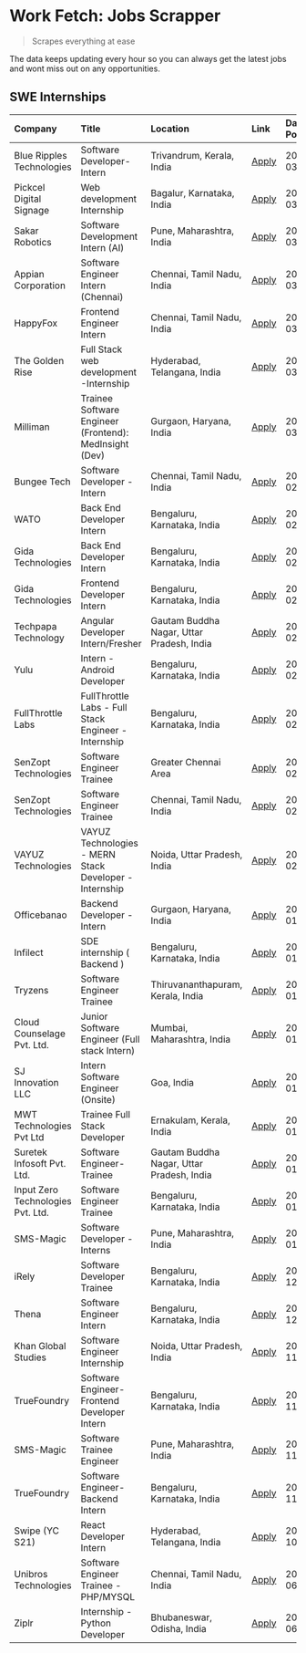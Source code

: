 # Work Fetch: Jobs Scrapper
> Scrapes everything at ease

The data keeps updating every hour so you can always get the latest jobs and wont miss out on any opportunities.

## SWE Internships
<!--START_SECTION:workfetch-->
| Company                           | Title                                                  | Location                                  | Link                                                                                                                                                                                                                                                                       | Date Posted   |
|:----------------------------------|:-------------------------------------------------------|:------------------------------------------|:---------------------------------------------------------------------------------------------------------------------------------------------------------------------------------------------------------------------------------------------------------------------------|:--------------|
| Blue Ripples Technologies         | Software Developer- Intern                             | Trivandrum, Kerala, India                 | [Apply](https://in.linkedin.com/jobs/view/software-developer-intern-at-blue-ripples-technologies-3850694934?position=12&pageNum=0&refId=dsdF7UR9Oej84PcKld5lrg%3D%3D&trackingId=CF72fG3KbgvthRw2yo2g0Q%3D%3D&trk=public_jobs_jserp-result_search-card)                     | 2024-03-08    |
| Pickcel Digital Signage           | Web development Internship                             | Bagalur, Karnataka, India                 | [Apply](https://in.linkedin.com/jobs/view/web-development-internship-at-pickcel-digital-signage-3849506118?position=58&pageNum=0&refId=dsdF7UR9Oej84PcKld5lrg%3D%3D&trackingId=LA3sKw9%2BUZZMc%2BTQ0Nn6WQ%3D%3D&trk=public_jobs_jserp-result_search-card)                  | 2024-03-08    |
| Sakar Robotics                    | Software Development Intern (AI)                       | Pune, Maharashtra, India                  | [Apply](https://in.linkedin.com/jobs/view/software-development-intern-ai-at-sakar-robotics-3848337951?position=9&pageNum=0&refId=dsdF7UR9Oej84PcKld5lrg%3D%3D&trackingId=OMWEaTO%2FZmVgfvVoEcL%2FjQ%3D%3D&trk=public_jobs_jserp-result_search-card)                        | 2024-03-07    |
| Appian Corporation                | Software Engineer Intern (Chennai)                     | Chennai, Tamil Nadu, India                | [Apply](https://in.linkedin.com/jobs/view/software-engineer-intern-chennai-at-appian-corporation-3848335036?position=25&pageNum=0&refId=dsdF7UR9Oej84PcKld5lrg%3D%3D&trackingId=rHMXack1jLSJmFccoNi5aw%3D%3D&trk=public_jobs_jserp-result_search-card)                     | 2024-03-07    |
| HappyFox                          | Frontend Engineer Intern                               | Chennai, Tamil Nadu, India                | [Apply](https://in.linkedin.com/jobs/view/frontend-engineer-intern-at-happyfox-3848357951?position=49&pageNum=0&refId=dsdF7UR9Oej84PcKld5lrg%3D%3D&trackingId=jSBv3%2BzdinOkj%2BntbIIoOQ%3D%3D&trk=public_jobs_jserp-result_search-card)                                   | 2024-03-07    |
| The Golden Rise                   | Full Stack web development -Internship                 | Hyderabad, Telangana, India               | [Apply](https://in.linkedin.com/jobs/view/full-stack-web-development-internship-at-the-golden-rise-3847033236?position=34&pageNum=0&refId=dsdF7UR9Oej84PcKld5lrg%3D%3D&trackingId=ArAOc9AdGurVvA16HNapgg%3D%3D&trk=public_jobs_jserp-result_search-card)                   | 2024-03-05    |
| Milliman                          | Trainee Software Engineer (Frontend): MedInsight (Dev) | Gurgaon, Haryana, India                   | [Apply](https://in.linkedin.com/jobs/view/trainee-software-engineer-frontend-medinsight-dev-at-milliman-3792874280?position=4&pageNum=0&refId=dsdF7UR9Oej84PcKld5lrg%3D%3D&trackingId=kfhnYqVtZMtMwOIpy2nTHA%3D%3D&trk=public_jobs_jserp-result_search-card)               | 2024-03-01    |
| Bungee Tech                       | Software Developer - Intern                            | Chennai, Tamil Nadu, India                | [Apply](https://in.linkedin.com/jobs/view/software-developer-intern-at-bungee-tech-3842220746?position=41&pageNum=0&refId=dsdF7UR9Oej84PcKld5lrg%3D%3D&trackingId=wvWgH3X2IBJ%2FYU06mnu7kg%3D%3D&trk=public_jobs_jserp-result_search-card)                                 | 2024-02-28    |
| WATO                              | Back End Developer Intern                              | Bengaluru, Karnataka, India               | [Apply](https://in.linkedin.com/jobs/view/back-end-developer-intern-at-wato-3834852920?position=59&pageNum=0&refId=dsdF7UR9Oej84PcKld5lrg%3D%3D&trackingId=IGr6N%2Fp3Rbu%2FJGI4qMFH8g%3D%3D&trk=public_jobs_jserp-result_search-card)                                      | 2024-02-26    |
| Gida Technologies                 | Back End Developer Intern                              | Bengaluru, Karnataka, India               | [Apply](https://in.linkedin.com/jobs/view/back-end-developer-intern-at-gida-technologies-3836849295?position=38&pageNum=0&refId=dsdF7UR9Oej84PcKld5lrg%3D%3D&trackingId=cYy36BgK%2B%2Bfc9R2vM6%2FrPw%3D%3D&trk=public_jobs_jserp-result_search-card)                       | 2024-02-23    |
| Gida Technologies                 | Frontend Developer Intern                              | Bengaluru, Karnataka, India               | [Apply](https://in.linkedin.com/jobs/view/frontend-developer-intern-at-gida-technologies-3836040945?position=11&pageNum=0&refId=dsdF7UR9Oej84PcKld5lrg%3D%3D&trackingId=HBzeicEZUySHB9q34yR0yQ%3D%3D&trk=public_jobs_jserp-result_search-card)                             | 2024-02-21    |
| Techpapa Technology               | Angular Developer Intern/Fresher                       | Gautam Buddha Nagar, Uttar Pradesh, India | [Apply](https://in.linkedin.com/jobs/view/angular-developer-intern-fresher-at-techpapa-technology-3834305862?position=47&pageNum=0&refId=dsdF7UR9Oej84PcKld5lrg%3D%3D&trackingId=TPxmsfbDDvi24d5STv1gHA%3D%3D&trk=public_jobs_jserp-result_search-card)                    | 2024-02-20    |
| Yulu                              | Intern - Android Developer                             | Bengaluru, Karnataka, India               | [Apply](https://in.linkedin.com/jobs/view/intern-android-developer-at-yulu-3834459982?position=44&pageNum=0&refId=dsdF7UR9Oej84PcKld5lrg%3D%3D&trackingId=mdLR0%2FljtXW%2BLH0NRpHiOw%3D%3D&trk=public_jobs_jserp-result_search-card)                                       | 2024-02-19    |
| FullThrottle Labs                 | FullThrottle Labs - Full Stack Engineer - Internship   | Bengaluru, Karnataka, India               | [Apply](https://in.linkedin.com/jobs/view/fullthrottle-labs-full-stack-engineer-internship-at-fullthrottle-labs-3829636016?position=46&pageNum=0&refId=dsdF7UR9Oej84PcKld5lrg%3D%3D&trackingId=8szQ4xac6JoB%2B%2FF7wDP6kA%3D%3D&trk=public_jobs_jserp-result_search-card)  | 2024-02-17    |
| SenZopt Technologies              | Software Engineer Trainee                              | Greater Chennai Area                      | [Apply](https://in.linkedin.com/jobs/view/software-engineer-trainee-at-senzopt-technologies-3827688781?position=28&pageNum=0&refId=dsdF7UR9Oej84PcKld5lrg%3D%3D&trackingId=FUBtpU4nR6uCF69j0nKohA%3D%3D&trk=public_jobs_jserp-result_search-card)                          | 2024-02-12    |
| SenZopt Technologies              | Software Engineer Trainee                              | Chennai, Tamil Nadu, India                | [Apply](https://in.linkedin.com/jobs/view/software-engineer-trainee-at-senzopt-technologies-3827686880?position=39&pageNum=0&refId=dsdF7UR9Oej84PcKld5lrg%3D%3D&trackingId=2HbpOD7X9nnIVglN5JxQAA%3D%3D&trk=public_jobs_jserp-result_search-card)                          | 2024-02-12    |
| VAYUZ Technologies                | VAYUZ Technologies - MERN Stack Developer - Internship | Noida, Uttar Pradesh, India               | [Apply](https://in.linkedin.com/jobs/view/vayuz-technologies-mern-stack-developer-internship-at-vayuz-technologies-3822619356?position=50&pageNum=0&refId=dsdF7UR9Oej84PcKld5lrg%3D%3D&trackingId=hy8VOmve%2FxWnawRQr1pYDA%3D%3D&trk=public_jobs_jserp-result_search-card) | 2024-02-10    |
| Officebanao                       | Backend Developer - Intern                             | Gurgaon, Haryana, India                   | [Apply](https://in.linkedin.com/jobs/view/backend-developer-intern-at-officebanao-3814263731?position=19&pageNum=0&refId=dsdF7UR9Oej84PcKld5lrg%3D%3D&trackingId=zPaUGKbkFrLX7zFQYhLDGQ%3D%3D&trk=public_jobs_jserp-result_search-card)                                    | 2024-01-31    |
| Infilect                          | SDE internship ( Backend )                             | Bengaluru, Karnataka, India               | [Apply](https://in.linkedin.com/jobs/view/sde-internship-backend-at-infilect-3815120558?position=20&pageNum=0&refId=dsdF7UR9Oej84PcKld5lrg%3D%3D&trackingId=5EaivFFWypW27Rvjf2hesw%3D%3D&trk=public_jobs_jserp-result_search-card)                                         | 2024-01-25    |
| Tryzens                           | Software Engineer Trainee                              | Thiruvananthapuram, Kerala, India         | [Apply](https://in.linkedin.com/jobs/view/software-engineer-trainee-at-tryzens-3809363491?position=32&pageNum=0&refId=dsdF7UR9Oej84PcKld5lrg%3D%3D&trackingId=9alliKG7v45Rwkakt4MaNA%3D%3D&trk=public_jobs_jserp-result_search-card)                                       | 2024-01-18    |
| Cloud Counselage Pvt. Ltd.        | Junior Software Engineer (Full stack Intern)           | Mumbai, Maharashtra, India                | [Apply](https://in.linkedin.com/jobs/view/junior-software-engineer-full-stack-intern-at-cloud-counselage-pvt-ltd-3803132814?position=21&pageNum=0&refId=dsdF7UR9Oej84PcKld5lrg%3D%3D&trackingId=ERnZRzcS6sPl4Bm8GdaqrA%3D%3D&trk=public_jobs_jserp-result_search-card)     | 2024-01-11    |
| SJ Innovation LLC                 | Intern Software Engineer (Onsite)                      | Goa, India                                | [Apply](https://in.linkedin.com/jobs/view/intern-software-engineer-onsite-at-sj-innovation-llc-3799959011?position=35&pageNum=0&refId=dsdF7UR9Oej84PcKld5lrg%3D%3D&trackingId=t7Rvtn9O9mVuc3OdOAN%2B5A%3D%3D&trk=public_jobs_jserp-result_search-card)                     | 2024-01-11    |
| MWT Technologies Pvt Ltd          | Trainee Full Stack Developer                           | Ernakulam, Kerala, India                  | [Apply](https://in.linkedin.com/jobs/view/trainee-full-stack-developer-at-mwt-technologies-pvt-ltd-3800921715?position=5&pageNum=0&refId=dsdF7UR9Oej84PcKld5lrg%3D%3D&trackingId=JpBy7ueJCIRQN7WmstCxgQ%3D%3D&trk=public_jobs_jserp-result_search-card)                    | 2024-01-09    |
| Suretek Infosoft Pvt. Ltd.        | Software Engineer-Trainee                              | Gautam Buddha Nagar, Uttar Pradesh, India | [Apply](https://in.linkedin.com/jobs/view/software-engineer-trainee-at-suretek-infosoft-pvt-ltd-3800934643?position=17&pageNum=0&refId=dsdF7UR9Oej84PcKld5lrg%3D%3D&trackingId=ZzbJevOY7%2BSheHWbC6tVhA%3D%3D&trk=public_jobs_jserp-result_search-card)                    | 2024-01-09    |
| Input Zero Technologies Pvt. Ltd. | Software Engineer Trainee                              | Bengaluru, Karnataka, India               | [Apply](https://in.linkedin.com/jobs/view/software-engineer-trainee-at-input-zero-technologies-pvt-ltd-3800927643?position=27&pageNum=0&refId=dsdF7UR9Oej84PcKld5lrg%3D%3D&trackingId=Nj7MG02tuwqeJV2VeN6Ckg%3D%3D&trk=public_jobs_jserp-result_search-card)               | 2024-01-09    |
| SMS-Magic                         | Software Developer -Interns                            | Pune, Maharashtra, India                  | [Apply](https://in.linkedin.com/jobs/view/software-developer-interns-at-sms-magic-3799485343?position=29&pageNum=0&refId=dsdF7UR9Oej84PcKld5lrg%3D%3D&trackingId=7KO%2Br7BpHYzejgyhuhyjLA%3D%3D&trk=public_jobs_jserp-result_search-card)                                  | 2024-01-05    |
| iRely                             | Software Developer Trainee                             | Bengaluru, Karnataka, India               | [Apply](https://in.linkedin.com/jobs/view/software-developer-trainee-at-irely-3801577534?position=10&pageNum=0&refId=dsdF7UR9Oej84PcKld5lrg%3D%3D&trackingId=LdU4Ty%2BB51igCTAoq3ukhw%3D%3D&trk=public_jobs_jserp-result_search-card)                                      | 2023-12-22    |
| Thena                             | Software Engineer Intern                               | Bengaluru, Karnataka, India               | [Apply](https://in.linkedin.com/jobs/view/software-engineer-intern-at-thena-3778731751?position=14&pageNum=0&refId=dsdF7UR9Oej84PcKld5lrg%3D%3D&trackingId=sjhfCEw%2FInpIiJTh7F8zfw%3D%3D&trk=public_jobs_jserp-result_search-card)                                        | 2023-12-05    |
| Khan Global Studies               | Software Engineer Internship                           | Noida, Uttar Pradesh, India               | [Apply](https://in.linkedin.com/jobs/view/software-engineer-internship-at-khan-global-studies-3766942197?position=42&pageNum=0&refId=dsdF7UR9Oej84PcKld5lrg%3D%3D&trackingId=3Aj44KdF5OMeuxPn1M6Yeg%3D%3D&trk=public_jobs_jserp-result_search-card)                        | 2023-11-27    |
| TrueFoundry                       | Software Engineer- Frontend Developer Intern           | Bengaluru, Karnataka, India               | [Apply](https://in.linkedin.com/jobs/view/software-engineer-frontend-developer-intern-at-truefoundry-3790095058?position=13&pageNum=0&refId=dsdF7UR9Oej84PcKld5lrg%3D%3D&trackingId=ui48iZokvgs8AuZKX9Vfjg%3D%3D&trk=public_jobs_jserp-result_search-card)                 | 2023-11-24    |
| SMS-Magic                         | Software Trainee Engineer                              | Pune, Maharashtra, India                  | [Apply](https://in.linkedin.com/jobs/view/software-trainee-engineer-at-sms-magic-3761409781?position=23&pageNum=0&refId=dsdF7UR9Oej84PcKld5lrg%3D%3D&trackingId=E5ATnhsj7WJsL28olc7exA%3D%3D&trk=public_jobs_jserp-result_search-card)                                     | 2023-11-16    |
| TrueFoundry                       | Software Engineer-Backend Intern                       | Bengaluru, Karnataka, India               | [Apply](https://in.linkedin.com/jobs/view/software-engineer-backend-intern-at-truefoundry-3779508170?position=24&pageNum=0&refId=dsdF7UR9Oej84PcKld5lrg%3D%3D&trackingId=9k2dzoGX%2FnCZlCZYDruxoQ%3D%3D&trk=public_jobs_jserp-result_search-card)                          | 2023-11-10    |
| Swipe (YC S21)                    | React Developer Intern                                 | Hyderabad, Telangana, India               | [Apply](https://in.linkedin.com/jobs/view/react-developer-intern-at-swipe-yc-s21-3737600089?position=15&pageNum=0&refId=dsdF7UR9Oej84PcKld5lrg%3D%3D&trackingId=agRoIO%2BGk%2FW0bEdTctTluQ%3D%3D&trk=public_jobs_jserp-result_search-card)                                 | 2023-10-13    |
| Unibros Technologies              | Software Engineer Trainee - PHP/MYSQL                  | Chennai, Tamil Nadu, India                | [Apply](https://in.linkedin.com/jobs/view/software-engineer-trainee-php-mysql-at-unibros-technologies-3656599241?position=31&pageNum=0&refId=dsdF7UR9Oej84PcKld5lrg%3D%3D&trackingId=K%2F6CaA107PKqvA4uqeaSTw%3D%3D&trk=public_jobs_jserp-result_search-card)              | 2023-06-12    |
| Ziplr                             | Internship - Python Developer                          | Bhubaneswar, Odisha, India                | [Apply](https://in.linkedin.com/jobs/view/internship-python-developer-at-ziplr-3645677592?position=53&pageNum=0&refId=dsdF7UR9Oej84PcKld5lrg%3D%3D&trackingId=TJtct9pTdxh3F5w2hYb6tA%3D%3D&trk=public_jobs_jserp-result_search-card)                                       | 2023-06-02    |
<!--END_SECTION:workfetch-->
